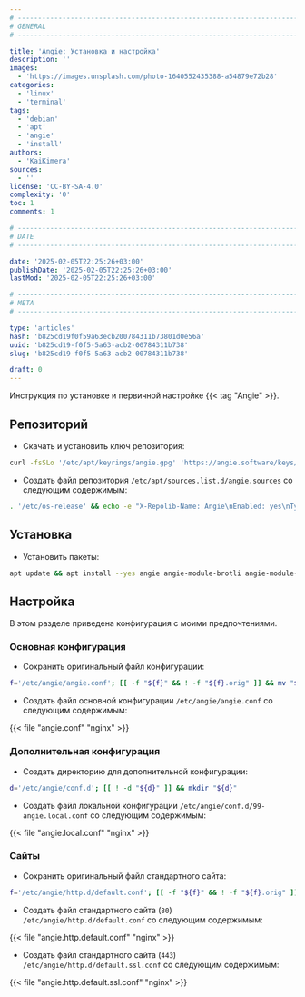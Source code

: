 ```yaml
---
# -------------------------------------------------------------------------------------------------------------------- #
# GENERAL
# -------------------------------------------------------------------------------------------------------------------- #

title: 'Angie: Установка и настройка'
description: ''
images:
  - 'https://images.unsplash.com/photo-1640552435388-a54879e72b28'
categories:
  - 'linux'
  - 'terminal'
tags:
  - 'debian'
  - 'apt'
  - 'angie'
  - 'install'
authors:
  - 'KaiKimera'
sources:
  - ''
license: 'CC-BY-SA-4.0'
complexity: '0'
toc: 1
comments: 1

# -------------------------------------------------------------------------------------------------------------------- #
# DATE
# -------------------------------------------------------------------------------------------------------------------- #

date: '2025-02-05T22:25:26+03:00'
publishDate: '2025-02-05T22:25:26+03:00'
lastMod: '2025-02-05T22:25:26+03:00'

# -------------------------------------------------------------------------------------------------------------------- #
# META
# -------------------------------------------------------------------------------------------------------------------- #

type: 'articles'
hash: 'b825cd19f0f59a63ecb200784311b73801d0e56a'
uuid: 'b825cd19-f0f5-5a63-acb2-00784311b738'
slug: 'b825cd19-f0f5-5a63-acb2-00784311b738'

draft: 0
---
```


Инструкция по установке и первичной настройке {{< tag "Angie" >}}.

<!--more-->

## Репозиторий

- Скачать и установить ключ репозитория:

```bash
curl -fsSLo '/etc/apt/keyrings/angie.gpg' 'https://angie.software/keys/angie-signing.gpg'
```

- Создать файл репозитория `/etc/apt/sources.list.d/angie.sources` со следующим содержимым:

```bash
. '/etc/os-release' && echo -e "X-Repolib-Name: Angie\nEnabled: yes\nTypes: deb\nURIs: https://download.angie.software/angie/${ID}/${VERSION_ID}\nSuites: ${VERSION_CODENAME}\nComponents: main\nArchitectures: $( dpkg --print-architecture )\nSigned-By: /etc/apt/keyrings/angie.gpg\n" | tee '/etc/apt/sources.list.d/angie.sources' > '/dev/null' > '/dev/null'
```

## Установка

- Установить пакеты:

```bash
apt update && apt install --yes angie angie-module-brotli angie-module-zstd
```

## Настройка

В этом разделе приведена конфигурация с моими предпочтениями.

### Основная конфигурация

- Сохранить оригинальный файл конфигурации:

```bash
f='/etc/angie/angie.conf'; [[ -f "${f}" && ! -f "${f}.orig" ]] && mv "${f}" "${f}.orig"
```

- Создать файл основной конфигурации `/etc/angie/angie.conf` со следующим содержимым:

{{< file "angie.conf" "nginx" >}}

### Дополнительная конфигурация

- Создать директорию для дополнительной конфигурации:

```bash
d='/etc/angie/conf.d'; [[ ! -d "${d}" ]] && mkdir "${d}"
```

- Создать файл локальной конфигурации `/etc/angie/conf.d/99-angie.local.conf` со следующим содержимым:

{{< file "angie.local.conf" "nginx" >}}

### Сайты

- Сохранить оригинальный файл стандартного сайта:

```bash
f='/etc/angie/http.d/default.conf'; [[ -f "${f}" && ! -f "${f}.orig" ]] && mv "${f}" "${f}.orig"
```

- Создать файл стандартного сайта (`80`) `/etc/angie/http.d/default.conf` со следующим содержимым:

{{< file "angie.http.default.conf" "nginx" >}}

- Создать файл стандартного сайта (`443`) `/etc/angie/http.d/default.ssl.conf` со следующим содержимым:

{{< file "angie.http.default.ssl.conf" "nginx" >}}
